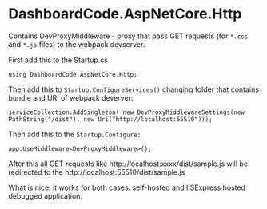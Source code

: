 # DashboardCode.AspNetCore.Http

Contains DevProxyMiddleware - proxy that pass GET requests (for `*.css` and `*.js` files) to the webpack devserver.

First add this to the Startup.cs

    using DashboardCode.AspNetCore.Http;

Then add this to `Startup.ConfigureServices()` changing folder that contains bundle and URI of webpack deverver:

    serviceCollection.AddSingleton( new DevProxyMiddlewareSettings(new PathString("/dist"), new Uri("http://localhost:55510")));

Then add this to the `Startup.Configure:`

    app.UseMiddleware<DevProxyMiddleware>();

After this all GET requests like http://localhost:xxxx/dist/sample.js will be redirected to the http://localhost:55510/dist/sample.js


What is nice, it works for both cases: self-hosted and IISExpress hosted debugged application.

  [1]: https://www.nuget.org/packages/DashboardCode.AspNetCore.Http/



